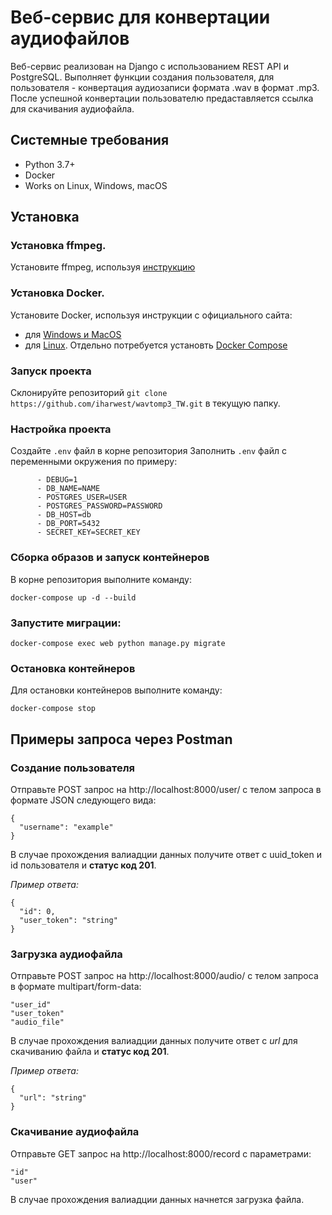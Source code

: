 # Веб-сервис для конвертации аудиофайлов

Веб-сервис реализован на Django с использованием REST API и PostgreSQL.
Выполняет функции создания пользователя, для пользователя - конвертация аудиозаписи формата .wav в формат .mp3.
После успешной конвертации пользователю предаставляется ссылка для скачивания аудиофайла.

Системные требования
----------
* Python 3.7+
* Docker
* Works on Linux, Windows, macOS

## Установка

### Установка ffmpeg.
Установите ffmpeg, используя [инструкцию](https://firstvds.ru/technology/ustanovka-ffmpeg)

### Установка Docker.
Установите Docker, используя инструкции с официального сайта:
- для [Windows и MacOS](https://www.docker.com/products/docker-desktop)
- для [Linux](https://docs.docker.com/engine/install/ubuntu/). Отдельно потребуется установть [Docker Compose](https://docs.docker.com/compose/install/)

### Запуск проекта

Склонируйте репозиторий `git clone https://github.com/iharwest/wavtomp3_TW.git` в текущую папку.

### Настройка проекта

Создайте ```.env``` файл в корне репозитория
Заполнить ```.env``` файл с переменными окружения по примеру:

```
      - DEBUG=1
      - DB_NAME=NAME
      - POSTGRES_USER=USER
      - POSTGRES_PASSWORD=PASSWORD
      - DB_HOST=db
      - DB_PORT=5432
      - SECRET_KEY=SECRET_KEY
```

### Сборка образов и запуск контейнеров

В корне репозитория выполните команду:

```
docker-compose up -d --build
```

### Запустите миграции:

```
docker-compose exec web python manage.py migrate
```

### Остановка контейнеров

Для остановки контейнеров выполните команду:

```
docker-compose stop
```

## Примеры запроса через Postman

### Создание пользователя

Отправьте POST запрос на http://localhost:8000/user/ с телом запроса в формате JSON следующего вида:

```
{
  "username": "example"
}
```

В случае прохождения валиадции данных получите ответ с uuid_token и id пользователя и **статус код 201**.

_Пример ответа:_

```
{
  "id": 0,
  "user_token": "string"
}
```

### Загрузка аудиофайла

Отправьте POST запрос на http://localhost:8000/audio/ с телом запроса в формате  multipart/form-data:

```
"user_id"
"user_token"
"audio_file"
```

В случае прохождения валиадции данных получите ответ с _url_ для скачиванию файла и **статус код 201**.

_Пример ответа:_

```
{
  "url": "string"
}
```

### Скачивание аудиофайла

Отправьте GET запрос на http://localhost:8000/record с параметрами:

```
"id"
"user"
```

В случае прохождения валиадции данных начнется загрузка файла.